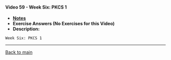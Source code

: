 #### Video 59 - Week Six: PKCS 1

- **[Notes](notes.md)**
- **Exercise Answers (No Exercises for this Video)**
- **Description:**

```
Week Six: PKCS 1
```

---
 
[Back to main](https://github.com/rot0xd/Coursera/blob/master/Cryptography/I/README.md)

